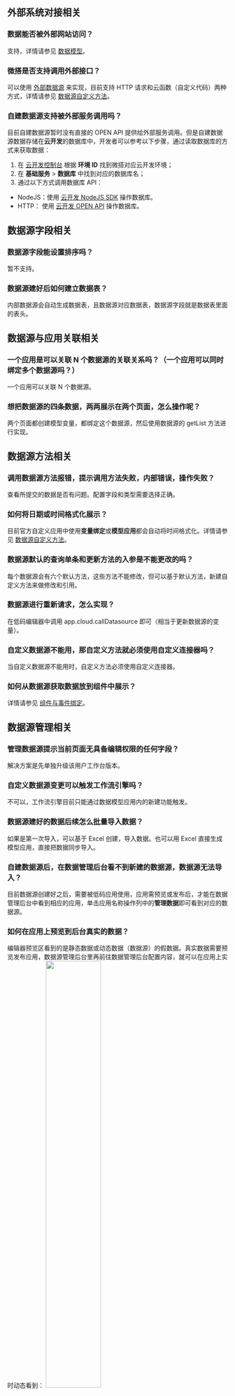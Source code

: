 
## 外部系统对接相关

[](id:que1)
### 数据能否被外部网站访问？
支持，详情请参见 [数据模型](https://cloud.tencent.com/document/product/1301/70983)。


[](id:que2)
### 微搭是否支持调用外部接口？
可以使用 [外部数据源](https://console.cloud.tencent.com/lowcode/datasource/index) 来实现，目前支持 HTTP 请求和云函数（自定义代码）两种方式，详情请参见 [数据源自定义方法](https://docs.cloudbase.net/lowcode/datasource/add-methods#http%E8%AF%B7%E6%B1%82)。

[](id:que3)
### 自建数据源支持被外部服务调用吗？
目前自建数据源暂时没有直接的 OPEN API 提供给外部服务调用。但是自建数据源数据存储在**云开发**的数据库中，开发者可以参考以下步骤，通过读取数据库的方式来获取数据：
1. 在 [云开发控制台](https://console.cloud.tencent.com/tcb/env/index) 根据 **环境 ID** 找到微搭对应云开发环境；
2. 在 **基础服务** > **数据库** 中找到对应的数据库名；
3. 通过以下方式调用数据库 API：
  - NodeJS：使用 [云开发 NodeJS SDK](https://docs.cloudbase.net/api-reference/server/node-sdk/database/database) 操作数据库。
  - HTTP： 使用 [云开发 OPEN API](https://docs.cloudbase.net/api-reference/openapi/database) 操作数据库。



## 数据源字段相关
[](id:que4)
### 数据源字段能设置排序吗？
暂不支持。

[](id:que5)
### 数据源建好后如何建立数据表？
内部数据源会自动生成数据表，且数据源对应数据表，数据源字段就是数据表里面的表头。



## 数据源与应用关联相关

[](id:que7)
### 一个应用是可以关联 N 个数据源的关联关系吗？（一个应用可以同时绑定多个数据源吗？）
一个应用可以关联 N 个数据源。


[](id:que8)
### 想把数据源的四条数据，两两展示在两个页面，怎么操作呢？
两个页面都创建模型变量，都绑定这个数据源，然后使用数据源的 getList 方法进行实现。



## 数据源方法相关
[](id:que9)
### 调用数据源方法报错，提示调用方法失败，内部错误，操作失败？
 查看所提交的数据是否有问题。配置字段和类型需要选择正确。

[](id:que10)
### 如何将日期或时间格式化展示？
目前官方自定义应用中使用**变量绑定**或**模型应用**都会自动将时间格式化。详情请参见 [数据源自定义方法](https://docs.cloudbase.net/lowcode/datasource/add-methods)。

[](id:que11)
### 数据源默认的查询单条和更新方法的入参是不能更改的吗？
每个数据源会有六个默认方法，这些方法不能修改，但可以基于默认方法，新建自定义方法来做修改和引用。


[](id:que12)
### 数据源进行重新请求，怎么实现？
在低码编辑器中调用 app.cloud.callDatasource 即可（相当于更新数据源的变量）。


[](id:que13)
### 自定义数据源不能用，那自定义方法就必须使用自定义连接器吗？
当自定义数据源不能用时，自定义方法必须使用自定义连接器。

[](id:que14)
### 如何从数据源获取数据放到组件中展示？
详情请参见 [组件与事件绑定](https://cloud.tencent.com/document/product/1301/69302)。



## 数据源管理相关
[](id:que15)
### 管理数据源提示当前页面无具备编辑权限的任何字段？
 解决方案是先单独升级该用户工作台版本。

[](id:que16)
### 自定义数据源变更可以触发工作流引擎吗？
不可以，工作流引擎目前只能通过数据模型应用内的新建功能触发。

[](id:que17)
### 数据源建好的数据后续怎么批量导入数据？
如果是第一次导入，可以基于 Excel 创建，导入数据。也可以用 Excel 直接生成模型应用，直接把数据同步导入。

[](id:que18)
### 自建数据源后，在数据管理后台看不到新建的数据源，数据源无法导入？
目前数据源创建好之后，需要被低码应用使用，应用需预览或发布后，才能在数据管理后台中看到相应的应用，单击应用名称操作列中的**管理数据**即可看到对应的数据源。

[](id:que19)
### 如何在应用上预览到后台真实的数据？
编辑器预览区看到的是静态数据或动态数据（数据源）的假数据。真实数据需要预览发布应用，数据源管理后台里再前往数据管理后台配置内容，就可以在应用上实时动态看到：
<img src = "https://qcloudimg.tencent-cloud.cn/raw/8640e30bbc7b9f61e67c182055e472fd.png" style = "width:50%">
<img src = "https://qcloudimg.tencent-cloud.cn/raw/c0a050b9bf7d2888a07d602c3017ed7b.png" style = "width:50%">


[](id:que20)
### 在数据管理平台导出数据时，身份证号都会变成科学计数法？
Excel 中默认对长数字或者一些特殊数据例如手机号/身份证号等，会自动变成科学计数法显示，可以设置下单元格格式，改成文本或者数值来显示，
详情请参见 [Excel 中的科学计数法](https://answers.microsoft.com/zh-hans/msoffice/forum/all/%E5%A6%82%E4%BD%95%E7%A6%81%E7%94%A8excel%E4%B8%AD/eec8bde1-d22f-4569-a50b-2722f97fc366)。

[](id:que21)
### 数据管理平台如何实现导入功能？
数据管理平台暂时不提供导入功能，可通过云开发的云数据库的导入导出来实现：
<img src = "https://qcloudimg.tencent-cloud.cn/raw/86fe292e88bb75b914e176c9c97bc756.png" style = "width:50%">  

在**云开发控制台** > [**数据库**](https://console.cloud.tencent.com/tcb/db) 可以找到数据源对应的数据库集合，带有 preview 的为体验数据，不带 preview 的为正式数据。然后使用数据库集合的导入导出实现数据导入导出功能。
<img src = "https://qcloudimg.tencent-cloud.cn/raw/4be1ca969f3331aead7061ac515bcd26.png" style = "width:50%"> 


[](id:que22)
### 微搭平台云函数怎么使用？
详情请参见  [自定义代码（云函数）](https://cloud.tencent.com/document/product/1301/68440)。



[](id:que31)
### 数访问企业工作台、数据管理后台404？
一般是因为用户删除了自己静态托管里面的 index.html 文件，可以自行修复。
 [index.html](https://drive.weixin.qq.com/s?k=AJEAIQdfAAozHEkcpHAGAA9waZAAo#/preview?fileId=i.1970325010981265.1688850038126432_f.656316866Buzc)。
下载上面的文件，编辑内容将 window.WedaPortalConfig = {envId: 'lowcode-6gqpeybra0ba8fed' 这里的envId换成自己的。保存为index.html文件。
访问https://console.cloud.tencent.com/tcb/hosting   选到正确环境，检查有无adminportal目录。将修改过的index.html上传到adminportal目录下。
<img src = "https://qcloudimg.tencent-cloud.cn/raw/c02c89b34aa164c0598b0dec2cb296bb.png" style = "width:80%">



[](id:que24)
### 如何区分发布版本数据库和预览数据库？数据库发布与否对前端调用有什么实质性影响？
<img src = "https://qcloudimg.tencent-cloud.cn/raw/deaf212946da1f30dd3dcb0730b3dcf8.jpg" style = "width:50%">

不带 preview 的是发布版本数据库，不修改字段不会产生影响。



## 自定义连接器
[](id:que25)
### 请问自定义连接器可以删除吗？
可以。进入**微搭控制台** > **数据源** > [**自定义连接器**](https://console.cloud.tencent.com/lowcode/datasource/custom-connector) 页面，在对应自定义连接器操作列中单击**删除**。
<img src = "https://qcloudimg.tencent-cloud.cn/raw/8489862a8cc666e6c3d033d71f90e08e.png" style = "width:50%">


[](id:que26)
### 数据源可以自定义方法吗？
 数据模型不支持新增自定义方法，可以使用自定义连接器。


[](id:que27)
### 自定义连接器，暂无关联应用，怎么关联应用呢？
在其他应用调用后就能自动进行关联。


[](id:que28)
### 如何利用 Python 云函数调用微搭的自定义连接器？
两种方式：
- 直接操作云开发数据库。 
- OPENAPI。

[](id:que29)
### 在自定义连接器中，获得小程序用户的 openid 时，params 和 context 需要更换为什么？
openId 只有从微信小程序访问才有。使用微搭的方式写自定义代码可参见 [云函数](https://docs.cloudbase.net/lowcode/datasource/add-methods#%E4%BA%91%E5%87%BD%E6%95%B0)。
可以通过 context.env 访问到环境变量 [添加自定义方法](https://docs.cloudbase.net/lowcode/datasource/add-methods#%E7%8E%AF%E5%A2%83%E5%8F%98%E9%87%8F如果是通过网页访问)。
, 那 context.env.uid 会有一个标志用户的 Id，如果是来自小程序，通过 context.env.currentOpenId 可以拿到小程序用户 openId。


[](id:que30)
### 使用微搭时，自定义连接器是不是必须指定所属应用？
自定义连接器并不需要指定所属应用，当需要时在应用里引用即可。



